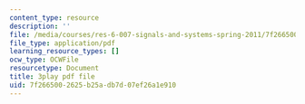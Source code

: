 ```yaml
---
content_type: resource
description: ''
file: /media/courses/res-6-007-signals-and-systems-spring-2011/7f2665002625b25adb7d07ef26a1e910_P3eLer1edx8.pdf
file_type: application/pdf
learning_resource_types: []
ocw_type: OCWFile
resourcetype: Document
title: 3play pdf file
uid: 7f266500-2625-b25a-db7d-07ef26a1e910
---
```

